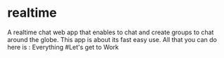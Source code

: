 # realtime
A realtime chat web app that enables to chat and create groups to chat around the globe. 
This app is about its fast easy use.
All that you can do here is : Everything
#Let's get to Work
